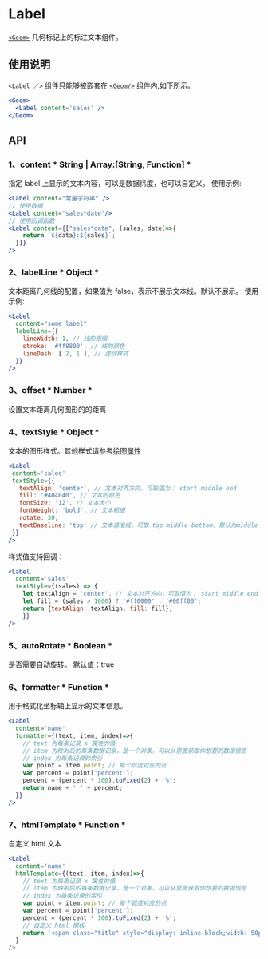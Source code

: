 
# Label
[`<Geom>`](geom.md) 几何标记上的标注文本组件。

## 使用说明
`<Label ／>` 组件只能够被嵌套在 [`<Geom/>`](geom.md) 组件内,如下所示。
```jsx
<Geom>
  <Label content='sales' />
</Geom>
```

## API
### 1、content 	* String | Array:[String, Function] *
指定 label 上显示的文本内容，可以是数据纬度，也可以自定义。
使用示例:
```jsx
<Label content="常量字符串" />
// 使用数据
<Label content="sales*date"/>
// 使用回调函数
<Label content={["sales*date", (sales, date)=>{
    return `${data}:${sales}`;
  }]}
/>
```
### 2、labelLine     * Object *
文本距离几何线的配置，如果值为 false，表示不展示文本线。默认不展示。
使用示例:
```jsx
<Label
  content="some label"
  labelLine={{
    lineWidth: 1, // 线的粗细
    stroke: '#ff8800', // 线的颜色
    lineDash: [ 2, 1 ], // 虚线样式
  }}
/>
```

### 3、offset   * Number *
设置文本距离几何图形的的距离

### 4、textStyle   * Object *
文本的图形样式。其他样式请参考[绘图属性](./graphic.md)
 ```jsx
<Label
  content='sales'
  textStyle={{
    textAlign: 'center', // 文本对齐方向，可取值为： start middle end
    fill: '#404040', // 文本的颜色
    fontSize: '12', // 文本大小
    fontWeight: 'bold', // 文本粗细
    rotate: 30,
    textBaseline: 'top' // 文本基准线，可取 top middle bottom，默认为middle
  }}
/>
```
样式值支持回调：
```jsx
<Label
  content='sales'
  textStyle={(sales) => {
    let textAlign = 'center', // 文本对齐方向，可取值为： start middle end
    let fill = (sales > 1000) ? '#ff0000' : '#00ff00';
    return {textAlign: textAlign, fill: fill};
	}}
/>
```

### 5、autoRotate  	* Boolean *
是否需要自动旋转。
默认值：true

### 6、formatter  	* Function *
用于格式化坐标轴上显示的文本信息。
```jsx
<Label
  content='name'
  formatter={(text, item, index)=>{
    // text 为每条记录 x 属性的值
    // item 为映射后的每条数据记录，是一个对象，可以从里面获取你想要的数据信息
    // index 为每条记录的索引
	var point = item.point; // 每个弧度对应的点
	var percent = point['percent'];
	percent = (percent * 100).toFixed(2) + '%';
	return name + ' ' + percent;
  }}
/>
```

### 7、htmlTemplate  	* Function *
自定义 html 文本
```jsx
<Label
  content='name'
  htmlTemplate={(text, item, index)=>{
    // text 为每条记录 x 属性的值
    // item 为映射后的每条数据记录，是一个对象，可以从里面获取你想要的数据信息
    // index 为每条记录的索引
	var point = item.point; // 每个弧度对应的点
	var percent = point['percent'];
	percent = (percent * 100).toFixed(2) + '%';
	// 自定义 html 模板
	return '<span class="title" style="display: inline-block;width: 50px;">' + text + '</span><br><span style="color:' + point.color + '">' + percent + '</span>';
  }
/>
```
